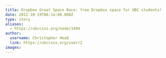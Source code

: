 ```yaml
---
title: Dropbox Great Space Race: free Dropbox space for UBC students! 
date: 2012-10-19T06:14:00.000Z
type: story
aliases:
  - https://ubccsss.org/node/1494
author:
  username: Christopher Head
  link: https://ubccsss.org/user/2
images:
---
```


